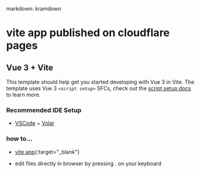 markdown: kramdown

# vite app published on cloudflare pages


## Vue 3 + Vite

This template should help get you started developing with Vue 3 in Vite. The template uses Vue 3 `<script setup>` SFCs, check out the [script setup docs](https://v3.vuejs.org/api/sfc-script-setup.html#sfc-script-setup) to learn more.

### Recommended IDE Setup

- [VSCode](https://code.visualstudio.com/) + [Volar](https://marketplace.visualstudio.com/items?itemName=johnsoncodehk.volar)

### how to...
- [vite app](https://v3.vuejs.org/guide/installation.html#vite){:target="_blank"}

- edit files directly in browser by pressing . on your keyboard